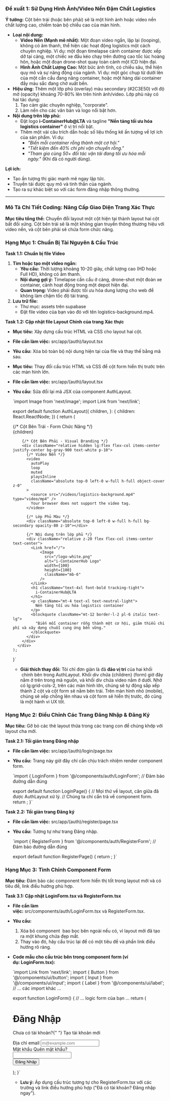 ### **Đề xuất 1: Sử Dụng Hình Ảnh/Video Nền Đậm Chất Logistics**

**Ý tưởng:** Cột bên trái (hoặc bên phải) sẽ là một hình ảnh hoặc video nền chất lượng cao, chiếm toàn bộ chiều cao của màn hình.

- **Loại nội dung:**
    - **Video Nền (Mạnh mẽ nhất):** Một đoạn video ngắn, lặp lại (looping), không có âm thanh, thể hiện các hoạt động logistics một cách chuyên nghiệp. Ví dụ: một đoạn timelapse cảnh container được xếp dỡ tại cảng, một chiếc xe đầu kéo chạy trên đường cao tốc lúc hoàng hôn, hoặc một đoạn drone-shot quay toàn cảnh một ICD hiện đại.
    - **Hình Ảnh Chất Lượng Cao:** Một bức ảnh tĩnh, có chiều sâu, thể hiện quy mô và sự năng động của ngành. Ví dụ: một góc chụp từ dưới lên của một cần cẩu đang nâng container, hoặc một hàng dài container đầy màu sắc đang chờ xuất bến.
- **Hiệu ứng:** Thêm một lớp phủ (overlay) màu secondary (#2C3E50) với độ mờ (opacity) khoảng 70-80% lên trên hình ảnh/video. Lớp phủ này có hai tác dụng:
    1. Tạo cảm giác chuyên nghiệp, "corporate".
    2. Làm nền cho các văn bản và logo nổi bật hơn.
- **Nội dung trên lớp phủ:**
    - Đặt logo **i-ContainerHub@LTA** và tagline **"Nền tảng tối ưu hóa logistics container"** ở vị trí nổi bật.
    - Thêm một vài câu trích dẫn hoặc số liệu thống kê ấn tượng về lợi ích của sản phẩm. Ví dụ:
        - *"Biến mỗi container rỗng thành một cơ hội."*
        - *"Tiết kiệm đến 40% chi phí vận chuyển rỗng."*
        - *"Tham gia cùng 50+ đối tác vận tải đang tối ưu hóa mỗi ngày."* (Khi đã có người dùng).

**Lợi ích:**

- Tạo ấn tượng thị giác mạnh mẽ ngay lập tức.
- Truyền tải được quy mô và tinh thần của ngành.
- Tạo ra sự khác biệt so với các form đăng nhập thông thường.

---

### **Mô Tả Chi Tiết Coding: Nâng Cấp Giao Diện Trang Xác Thực**

**Mục tiêu tổng thể:** Chuyển đổi layout một cột hiện tại thành layout hai cột bất đối xứng. Cột bên trái sẽ là một không gian truyền thông thương hiệu với video nền, và cột bên phải sẽ chứa form chức năng.

### **Hạng Mục 1: Chuẩn Bị Tài Nguyên & Cấu Trúc**

**Task 1.1: Chuẩn bị file Video**

1. **Tìm hoặc tạo một video ngắn:**
    - **Yêu cầu:** Thời lượng khoảng 10-20 giây, chất lượng cao (HD hoặc Full HD), không có âm thanh.
    - **Nội dung gợi ý:** Timelapse cần cẩu ở cảng, drone-shot một đoàn xe container, cảnh hoạt động trong một depot hiện đại.
    - **Quan trọng:** Video phải được tối ưu hóa dung lượng cho web để không làm chậm tốc độ tải trang.
2. **Lưu trữ file:**
    - Thư mục: assets trên supabase
    - Đặt file video của bạn vào đó với tên logistics-background.mp4.

**Task 1.2: Cập nhật file Layout Chính của trang Xác thực**

- **Mục tiêu:** Xây dựng cấu trúc HTML và CSS cho layout hai cột.
- **File cần làm việc:** src/app/(auth)/layout.tsx
- **Yêu cầu:** Xóa bỏ toàn bộ nội dung hiện tại của file và thay thế bằng mã sau.
- **Mục tiêu:** Thay đổi cấu trúc HTML và CSS để cột form hiển thị trước trên các màn hình lớn.
- **File cần làm việc:** src/app/(auth)/layout.tsx
- **Yêu cầu:** Sửa đổi lại mã JSX của component AuthLayout.
    
    `import Image from 'next/image';
    import Link from 'next/link';
    
    export default function AuthLayout({
      children,
    }: {
      children: React.ReactNode;
    }) {
      return (
        <div className="w-full min-h-screen grid grid-cols-1 lg:grid-cols-2">
          {/* Cột Bên Trái - Form Chức Năng */}
          <div className="flex items-center justify-center p-6 sm:p-12 bg-background">
            <div className="mx-auto w-full max-w-md">
              {children}
            </div>
          </div>
          
          {/* Cột Bên Phải - Visual Branding */}
          <div className="relative hidden lg:flex flex-col items-center justify-center bg-gray-900 text-white p-10">
            {/* Video Nền */}
            <video
              autoPlay
              loop
              muted
              playsInline
              className="absolute top-0 left-0 w-full h-full object-cover z-0"
            >
              <source src="/videos/logistics-background.mp4" type="video/mp4" />
              Your browser does not support the video tag.
            </video>
            
            {/* Lớp Phủ Màu */}
            <div className="absolute top-0 left-0 w-full h-full bg-secondary opacity-80 z-10"></div>
            
            {/* Nội dung trên lớp phủ */}
            <div className="relative z-20 flex flex-col items-center text-center">
              <Link href="/">
                  <Image
                    src="/logo-white.png"
                    alt="i-ContainerHub Logo"
                    width={100}
                    height={100}
                    className="mb-6"
                  />
              </Link>
              <h1 className="text-4xl font-bold tracking-tight">
                i-ContainerHub@LTA
              </h1>
              <p className="mt-4 text-xl text-neutral-light">
                Nền tảng tối ưu hóa logistics container
              </p>
              <blockquote className="mt-12 border-l-2 pl-6 italic text-lg">
                "Biến mỗi container rỗng thành một cơ hội, giảm thiểu chi phí và xây dựng chuỗi cung ứng bền vững."
              </blockquote>
            </div>
          </div>
        </div>
      );
    }`
    
    - **Giải thích thay đổi:** Tôi chỉ đơn giản là đã **đảo vị trí** của hai khối <div> chính bên trong AuthLayout. Khối div chứa {children} (form) giờ đây nằm ở trên trong mã nguồn, và khối div chứa video nằm ở dưới. Nhờ có lg:grid-cols-2, trên các màn hình lớn, chúng sẽ tự động sắp xếp thành 2 cột và cột form sẽ nằm bên trái. Trên màn hình nhỏ (mobile), chúng sẽ xếp chồng lên nhau và cột form sẽ hiển thị trước, đó cũng là một hành vi UX tốt.

### **Hạng Mục 2: Điều Chỉnh Các Trang Đăng Nhập & Đăng Ký**

**Mục tiêu:** Gỡ bỏ các thẻ layout thừa trong các trang con để chúng khớp với layout cha mới.

**Task 2.1: Tối giản trang Đăng nhập**

- **File cần làm việc:** src/app/(auth)/login/page.tsx
- **Yêu cầu:** Trang này giờ đây chỉ cần chịu trách nhiệm render component form.
    
    `import { LoginForm } from '@/components/auth/LoginForm'; // Đảm bảo đường dẫn đúng
    
    export default function LoginPage() {
      // Mọi thứ về layout, căn giữa đã được AuthLayout xử lý.
      // Chúng ta chỉ cần trả về component form.
      return <LoginForm />;
    }`
    

**Task 2.2: Tối giản trang Đăng ký**

- **File cần làm việc:** src/app/(auth)/register/page.tsx
- **Yêu cầu:** Tương tự như trang Đăng nhập.
    
    `import { RegisterForm } from '@/components/auth/RegisterForm'; // Đảm bảo đường dẫn đúng
    
    export default function RegisterPage() {
      return <RegisterForm />;
    }`
    

### **Hạng Mục 3: Tinh Chỉnh Component Form**

**Mục tiêu:** Đảm bảo các component form hiển thị tốt trong layout mới và có tiêu đề, link điều hướng phù hợp.

**Task 3.1: Cập nhật LoginForm.tsx và RegisterForm.tsx**

- **File cần làm việc:** src/components/auth/LoginForm.tsx và RegisterForm.tsx.
- **Yêu cầu:**
    1. Xóa bỏ component <Card> bao bọc bên ngoài nếu có, vì layout mới đã tạo ra một khung chứa đẹp mắt.
    2. Thay vào đó, hãy cấu trúc lại để có một tiêu đề và phần link điều hướng rõ ràng.
- **Code mẫu cho cấu trúc bên trong component form (ví dụ: LoginForm.tsx):**
    
    `import Link from 'next/link';
    import { Button } from '@/components/ui/button';
    import { Input } from '@/components/ui/input';
    import { Label } from '@/components/ui/label';
    // ... các import khác ...
    
    export function LoginForm() {
      // ... logic form của bạn ...
      return (
        <div className="grid gap-6">
          <div className="grid gap-2 text-center">
            <h1 className="text-3xl font-bold">Đăng Nhập</h1>
            <p className="text-balance text-text-secondary">
              Chưa có tài khoản?{" "}
              <Link href="/register" className="underline text-primary">
                Tạo tài khoản mới
              </Link>
            </p>
          </div>
          <form onSubmit={...}>
            <div className="grid gap-4">
              <div className="grid gap-2">
                <Label htmlFor="email">Địa chỉ email</Label>
                <Input id="email" type="email" placeholder="m@example.com" required />
              </div>
              <div className="grid gap-2">
                <div className="flex items-center">
                  <Label htmlFor="password">Mật khẩu</Label>
                  <Link href="/forgot-password" className="ml-auto inline-block text-sm underline">
                    Quên mật khẩu?
                  </Link>
                </div>
                <Input id="password" type="password" required />
              </div>
              <Button type="submit" className="w-full">
                Đăng Nhập
              </Button>
            </div>
          </form>
        </div>
      );
    }`
    
    - **Lưu ý:** Áp dụng cấu trúc tương tự cho RegisterForm.tsx với các trường và link điều hướng phù hợp ("Đã có tài khoản? Đăng nhập ngay").